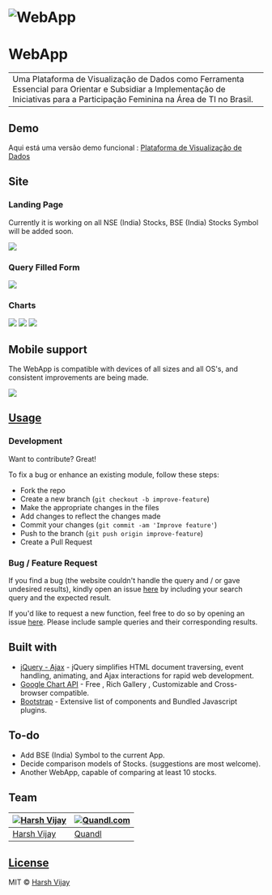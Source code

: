 # ![WebApp](https://iharsh234.github.io/WebApp/images/demo/demo_landing.JPG)
# WebApp
<table>
<tr>
<td>
  Uma Plataforma de Visualização de Dados como Ferramenta Essencial para Orientar e Subsidiar a Implementação de Iniciativas para a Participação Feminina na Área de TI no Brasil.
</td>
</tr>
</table>


## Demo
Aqui está uma versão demo funcional :  [Plataforma de Visualização de Dados](https://master--thriving-dodol-7435ba.netlify.app/)


## Site

### Landing Page
Currently it is working on all NSE (India) Stocks, BSE (India) Stocks Symbol will be added soon.

![](https://iharsh234.github.io/WebApp/images/demo/web_app_face.JPG)

### Query Filled Form
![](https://iharsh234.github.io/WebApp/images/demo/demo_query.JPG)

### Charts
![](https://iharsh234.github.io/WebApp/images/demo/demo_chart1.JPG)
![](https://iharsh234.github.io/WebApp/images/demo/demo_chart2.JPG)
![](https://iharsh234.github.io/WebApp/images/demo/demo_chart3.JPG)


## Mobile support
The WebApp is compatible with devices of all sizes and all OS's, and consistent improvements are being made.

![](https://iharsh234.github.io/WebApp/images/demo/mobile.png)




## [Usage](https://iharsh234.github.io/WebApp/) 

### Development
Want to contribute? Great!

To fix a bug or enhance an existing module, follow these steps:

- Fork the repo
- Create a new branch (`git checkout -b improve-feature`)
- Make the appropriate changes in the files
- Add changes to reflect the changes made
- Commit your changes (`git commit -am 'Improve feature'`)
- Push to the branch (`git push origin improve-feature`)
- Create a Pull Request 

### Bug / Feature Request

If you find a bug (the website couldn't handle the query and / or gave undesired results), kindly open an issue [here](https://github.com/iharsh234/WebApp/issues/new) by including your search query and the expected result.

If you'd like to request a new function, feel free to do so by opening an issue [here](https://github.com/iharsh234/WebApp/issues/new). Please include sample queries and their corresponding results.


## Built with 

- [jQuery - Ajax](http://www.w3schools.com/jquery/jquery_ref_ajax.asp) - jQuery simplifies HTML document traversing, event handling, animating, and Ajax interactions for rapid web development.
- [Google Chart API](https://developers.google.com/chart/interactive/docs/quick_start) - Free , Rich Gallery , Customizable and Cross-browser compatible.
- [Bootstrap](http://getbootstrap.com/) - Extensive list of components and  Bundled Javascript plugins.


## To-do
- Add BSE (India) Symbol to the current App.
- Decide comparison models of Stocks. (suggestions are most welcome).
- Another WebApp, capable of comparing at least 10 stocks.

## Team

[![Harsh Vijay](https://avatars1.githubusercontent.com/u/12688534?v=3&s=144)](https://github.com/iharsh234)  | [![Quandl.com](https://github.com/iharsh234/WebApp/blob/master/images/quandl.jpg)](https://www.quandl.com/)
---|---
[Harsh Vijay ](https://github.com/iharsh234) |[Quandl](https://www.quandl.com)

## [License](https://github.com/iharsh234/WebApp/blob/master/LICENSE.md)

MIT © [Harsh Vijay ](https://github.com/iharsh234)

